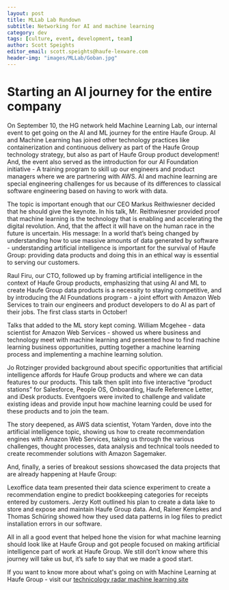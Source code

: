 ```yaml
---
layout: post
title: MLLab Lab Rundown
subtitle: Networking for AI and machine learning
category: dev
tags: [culture, event, development, team]
author: Scott Speights
editor_email: scott.speights@haufe-lexware.com
header-img: "images/MLLab/Goban.jpg"
---
```


# Starting an AI journey for the entire company

On September 10, the HG network held Machine Learning Lab, our internal event to get going on the AI and ML journey for the entire Haufe Group. AI and Machine Learning has joined other technology practices like containerization and continuous delivery as part of the Haufe Group technology strategy, but also as part of Haufe Group product development! And, the event also served as the introduction for our AI Foundation initiative - A training program to skill up our engineers and product managers where we are partnering with AWS. AI and machine learning are special engineering challenges for us because of its differences to classical software engineering based on having to work with data.

The topic is important enough that our CEO Markus Reithwiesner decided that he should give the keynote. In his talk, Mr. Reithwiesner provided proof that machine learning is the technology that is enabling and accelerating the digital revolution. And, that the affect it will have on the human race in the future is uncertain. His message: In a world that’s being changed by understanding how to use massive amounts of data generated by software - understanding artificial intelligence is important for the survival of Haufe Group: providing data products and doing this in an ethical way is essential to serving our customers.

Raul Firu, our CTO, followed up by framing artificial intelligence in the context of Haufe Group products, emphasizing that using AI and ML to create Haufe Group data products is a necessity to staying competitive, and by introducing the AI Foundations program - a joint effort with Amazon Web Services to train our engineers and product developers to do AI as part of their jobs. The first class starts in October!

Talks that added to the ML story kept coming. William Mcgehee - data scientist for Amazon Web Services - showed us where business and technology meet with machine learning and presented how to find machine learning business opportunities, putting together a machine learning process and implementing a machine learning solution.

Jo Rotzinger provided background about specific opportunities that artificial intelligence affords for Haufe Group products and where we can data features to our products. This talk then split into five interactive “product stations” for Salesforce, People OS, Onboarding, Haufe Reference Letter, and iDesk products. Eventgoers were invited to challenge and validate existing ideas and provide input how machine learning could be used for these products and to join the team.

The story deepened, as AWS data scientist, Yotam Yarden, dove into the artificial intelligence topic, showing us how to create recommendation engines with Amazon Web Services, taking us through the various challenges, thought processes, data analysis and technical tools needed to create recommender solutions with Amazon Sagemaker.

And, finally, a series of breakout sessions showcased the data projects that are already happening at Haufe Group:

Lexoffice data team presented their data science experiment to create a recommendation engine to predict bookkeeping categories for receipts entered by customers. Jerzy Kott outlined his plan to create a data lake to store and expose and maintain Haufe Group data. And, Rainer Kempkes and Thomas Schüring showed how they used data patterns in log files to predict installation errors in our software.

All in all a good event that helped hone the vision for what machine learning should look like at Haufe Group and got people focused on making artificial intelligence part of work at Haufe Group. We still don’t know where this journey will take us but, it’s safe to say that we made a good start.

If you want to know more about what's going on with Machine Learning at Haufe Group - visit our [technicology radar machine learning site](http://techradar.haufe.io/techradar/data-science-and-analytics/machine-learning.html)
